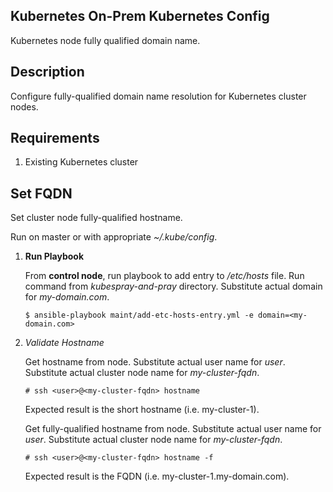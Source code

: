## Kubernetes On-Prem Kubernetes Config ##

Kubernetes node fully qualified domain name. 

## Description ##

Configure fully-qualified domain name resolution for Kubernetes cluster nodes.

## Requirements ##

1. Existing Kubernetes cluster 

## Set FQDN ##

Set cluster node fully-qualified hostname.

Run on master or with appropriate _~/.kube/config_.

1. __Run Playbook__

   From __control node__, run playbook to add entry to _/etc/hosts_ file.  Run command from _kubespray-and-pray_ directory.  Substitute actual domain for _my-domain.com_.

    `$ ansible-playbook maint/add-etc-hosts-entry.yml -e domain=<my-domain.com>`

2. _Validate Hostname_

    Get hostname from node.  Substitute actual user name for _user_.  Substitute actual cluster node name for _my-cluster-fqdn_.

    `# ssh <user>@<my-cluster-fqdn> hostname`

    Expected result is the short hostname (i.e. my-cluster-1).

    Get fully-qualified hostname from node.  Substitute actual user name for _user_.  Substitute actual cluster node name for _my-cluster-fqdn_.

    `# ssh <user>@<my-cluster-fqdn> hostname -f`

    Expected result is the FQDN (i.e. my-cluster-1.my-domain.com).